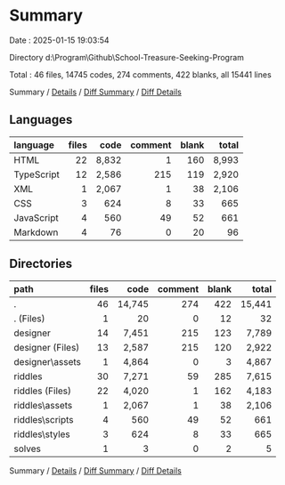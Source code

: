 # Summary

Date : 2025-01-15 19:03:54

Directory d:\\Program\\Github\\School-Treasure-Seeking-Program

Total : 46 files,  14745 codes, 274 comments, 422 blanks, all 15441 lines

Summary / [Details](details.md) / [Diff Summary](diff.md) / [Diff Details](diff-details.md)

## Languages
| language | files | code | comment | blank | total |
| :--- | ---: | ---: | ---: | ---: | ---: |
| HTML | 22 | 8,832 | 1 | 160 | 8,993 |
| TypeScript | 12 | 2,586 | 215 | 119 | 2,920 |
| XML | 1 | 2,067 | 1 | 38 | 2,106 |
| CSS | 3 | 624 | 8 | 33 | 665 |
| JavaScript | 4 | 560 | 49 | 52 | 661 |
| Markdown | 4 | 76 | 0 | 20 | 96 |

## Directories
| path | files | code | comment | blank | total |
| :--- | ---: | ---: | ---: | ---: | ---: |
| . | 46 | 14,745 | 274 | 422 | 15,441 |
| . (Files) | 1 | 20 | 0 | 12 | 32 |
| designer | 14 | 7,451 | 215 | 123 | 7,789 |
| designer (Files) | 13 | 2,587 | 215 | 120 | 2,922 |
| designer\\assets | 1 | 4,864 | 0 | 3 | 4,867 |
| riddles | 30 | 7,271 | 59 | 285 | 7,615 |
| riddles (Files) | 22 | 4,020 | 1 | 162 | 4,183 |
| riddles\\assets | 1 | 2,067 | 1 | 38 | 2,106 |
| riddles\\scripts | 4 | 560 | 49 | 52 | 661 |
| riddles\\styles | 3 | 624 | 8 | 33 | 665 |
| solves | 1 | 3 | 0 | 2 | 5 |

Summary / [Details](details.md) / [Diff Summary](diff.md) / [Diff Details](diff-details.md)